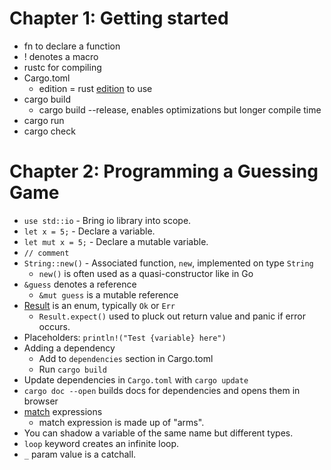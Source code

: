 # Chapter 1: Getting started

* fn to declare a function
* ! denotes a macro
* rustc for compiling
* Cargo.toml
  * edition = rust [edition](https://doc.rust-lang.org/book/appendix-05-editions.html) to use
* cargo build
  * cargo build --release, enables optimizations but longer compile time
* cargo run
* cargo check

# Chapter 2: Programming a Guessing Game

* `use std::io` - Bring io library into scope.
* `let x = 5;` - Declare a variable.
* `let mut x = 5;` - Declare a mutable variable.
* `// comment`
* `String::new()` - Associated function, `new`, implemented on type `String`
  * `new()` is often used as a quasi-constructor like in Go
* `&guess` denotes a reference
  * `&mut guess` is a mutable reference
* [Result](https://doc.rust-lang.org/std/result/enum.Result.html) is an enum, typically `Ok` or `Err`
  * `Result.expect()` used to pluck out return value and panic if error occurs.
* Placeholders: `println!("Test {variable} here")`
* Adding a dependency
  * Add to `dependencies` section in Cargo.toml
  * Run `cargo build`
* Update dependencies in `Cargo.toml` with `cargo update`
* `cargo doc --open` builds docs for dependencies and opens them in browser
* [match](https://doc.rust-lang.org/book/ch06-02-match.html) expressions
  * match expression is made up of "arms".
* You can shadow a variable of the same name but different types.
* `loop` keyword creates an infinite loop.
* `_` param value is a catchall.